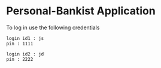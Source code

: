 # Personal-Bankist Application

To log in use the following credentials 
```
login id1 : js 
pin : 1111
```
```
login id2 : jd
pin : 2222
```
